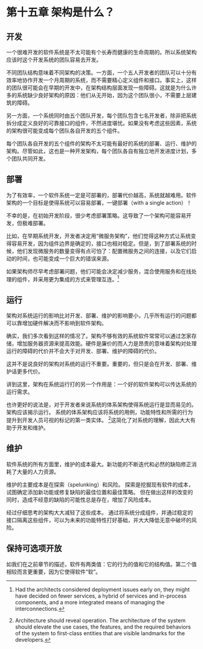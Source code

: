 # 第十五章 架构是什么？


## 开发
一个很难开发的软件系统是不太可能有个长寿而健康的生命周期的。所以系统架构应该时这个开发系统的团队容易去开发。

不同团队结构意味着不同架构的决策。一方面，一个五人开发者的团队可以十分有效率地协作开发一个月周期的系统，而不需要精心定义组件和接口。事实上，这样的团队很可能会在早期的开发中，在架构结构层面发现一些障碍。这就是为什么许多的系统缺少良好架构的原因：他们从无开始，因为这个团队很小，不需要上层建筑的障碍。

另一方面，一个系统同时由五个团队开发，每个团队包含七名开发者，除非把系统拆分成定义良好的可靠接口的组件，不然进度堪忧。如果没有考虑这些因素，系统的架构很可能变成每个团队各自开发的五个组件。

每个团队各自开发的五个组件的架构不太可能有最好的系统的部署、运行、维护的架构。尽管如此，这也是一种开发架构，每个团队各自有独立地开发进度计划，多个团队共同开发。

## 部署
为了有效率，一个软件系统一定是可部署的，部署代价越高，系统就越难用。软件架构的一个目标是使得系统可以容易部署，一键部署（with a single action）！

不幸的是，在初始开发阶段，很少考虑部署策略。这导致了一个架构可能容易开发，但极难部署。

比如，在早期系统开发，开发者决定用“微服务架构”，他们觉得这种方式让系统变得容易开发，因为组件边界是确定的，接口也相对稳定。但是，到了部署系统的时候，他们发现微服务的数量变得有点可怕了：配置微服务之间的连接，以及它们启动的时间，也可能变成一个巨大的错误来源。

如果架构师尽早考虑部署问题，他们可能会决定减少服务，混合使用服务和在线处理的组件，并采用更为集成的方式来管理互连。[^1]

## 运行
架构对系统运行的影响比对开发、部署、维护的影响要小，几乎所有运行的问题都可以靠增加硬件解决而不影响到软件架构。

确实，我们多次看到这样的情况了。架构不够有效的系统软件常常可以通过怎家存储，增加服务器资源来提高效能。硬件是廉价的而人力是昂贵的意味着架构对处理运行的障碍的代价并不会大于对开发、部署、维护的障碍的代价。

这并不是说良好的架构对系统的运行不重要。重要的，但只是会在开发、部署、维护话更多代价。

讲到这里，架构在系统运行打的另一个作用是：一个好的软件架构可以传达系统的运行需求。

也许更好的说法是，对于开发者来说系统的体系架构使得系统运行是显而易见的。 架构应该揭示运行。 系统的体系架构应该将系统的用例，功能特性和所需的行为提升到开发人员可视的标记的第一类实体。 [^2]这简化了对系统的理解，因此大大有助于开发和维护。

## 维护
软件系统的所有方面里，维护的成本最大。新功能的不断迭代和必然的缺陷修正消耗了大量的人力资源。

维护的主要成本是在探索（spelunking）和风险。 探索是挖掘现有软件的成本，试图确定添加新功能或修复缺陷的最佳位置和最佳策略。 但在做出这样的改变的同时，造成不经意的缺陷的可能性总是存在，增加了风险成本。

经过仔细思考的架构大大减轻了这些成本。 通过将系统分成组件，并通过稳定的接口隔离这些组件，可以为未来的功能特性打好基础，并大大降低无意中破坏的风险。

## 保持可选项开放

如我们在之前章节的描述，软件有两类值：它的行为的值和它的结构值。第二个值相较而言更重要，因为它使得软件“软”。

[^1]: Had the architects considered deployment issues early on, they might have decided on fewer services, a hybrid of services and in-process components, and a more integrated means of managing the interconnections.
[^2]: Architecture should reveal operation. The architecture of the system should elevate the use cases, the features, and the required behaviors of the system to first-class entities that are visible landmarks for the developers.
